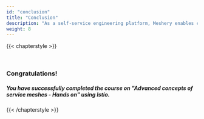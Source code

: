 ```yaml
---
id: "conclusion"
title: "Conclusion"
description: "As a self-service engineering platform, Meshery enables collaborative design and operation of cloud native infrastructure."
weight: 8
---
```


{{< chapterstyle >}}

<br />

### Congratulations!

##### You have successfully completed the course on **"Advanced concepts of service meshes - Hands on"** using _Istio_.

{{< /chapterstyle >}}
